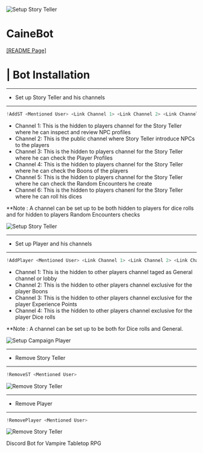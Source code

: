 ![Setup Story Teller](https://static.wikia.nocookie.net/whitewolf/images/a/a0/Caine.png/revision/latest/top-crop/width/360/height/360?cb=20190504162356)
# CaineBot

[[README Page]](https://github.com/nfanaropoulos/CaineBot/blob/main/README.md)

# | Bot Installation

-----------------------------------------
  * Set up Story Teller and his channels
-----------------------------------------
```C#
!AddST <Mentioned User> <Link Channel 1> <Link Channel 2> <Link Channel 3> <Link Channel 4> <Link Channel 5> <Link Channel 6> <Campaign Name>
```
* Channel 1: This is the hidden to players channel for the Story Teller where he can inspect and review NPC profiles
* Channel 2: This is the public channel where Story Teller introduce NPCs to the players
* Channel 3: This is the hidden to players channel for the Story Teller where he can check the Player Profiles
* Channel 4: This is the hidden to players channel for the Story Teller where he can check the Boons of the players
* Channel 5: This is the hidden to players channel for the Story Teller where he can check the Random Encounters he create
* Channel 6: This is the hidden to players chanenl for the Story Teller where he can roll his dices

**Note : A channel can be set up to be both hidden to players for dice rolls and for hidden to players Random Encounters checks

![Setup Story Teller](https://i.ibb.co/tpr4k3R/download-2.png)

-----------------------------------------
  * Set up Player and his channels
-----------------------------------------
```C#
!AddPlayer <Mentioned User> <Link Channel 1> <Link Channel 2> <Link Channel 3> <Link Channel 4>
```
* Channel 1: This is the hidden to other players channel taged as General channel or lobby
* Channel 2: This is the hidden to other players channel exclusive for the player Boons
* Channel 3: This is the hidden to other players channel exclusive for the player Experience Points
* Channel 4: This is the hidden to other players channel exclusive for the player Dice rolls

**Note : A channel can be set up to be both for Dice rolls and General.

![Setup Campaign Player](https://i.ibb.co/L0FH5hy/download-3.png9)

-----------------------------------------
  * Remove Story Teller
-----------------------------------------
```C#
!RemoveST <Mentioned User> 
```

![Remove Story Teller](https://i.ibb.co/Smc3j3w/download-4.png)

-----------------------------------------
  * Remove Player
-----------------------------------------
```C#
!RemovePlayer <Mentioned User> 
```

![Remove Story Teller](https://i.ibb.co/9VsRV5Y/download-5.png)

Discord Bot for Vampire Tabletop RPG
